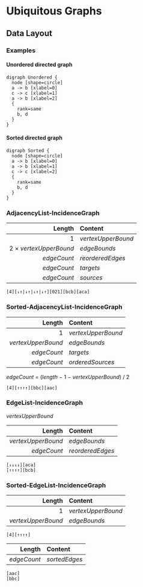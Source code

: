 # Ubiquitous Graphs

## Data Layout

### Examples

#### Unordered directed graph

```plantuml
digraph Unordered {
  node [shape=circle]
  a -> b [xlabel=0]
  c -> c [xlabel=1]
  a -> b [xlabel=2]
  {
    rank=same
    b, d
  }
}
```

#### Sorted directed graph

```plantuml
digraph Sorted {
  node [shape=circle]
  a -> b [xlabel=0]
  a -> b [xlabel=1]
  c -> c [xlabel=2]
  {
    rank=same
    b, d
  }
}
```

### AdjacencyList-IncidenceGraph

|                 Length | Content            |
|-----------------------:|:-------------------|
|                      1 | _vertexUpperBound_ |
| 2 × _vertexUpperBound_ | _edgeBounds_       |
|            _edgeCount_ | _reorderedEdges_   |
|            _edgeCount_ | _targets_          |
|            _edgeCount_ | _sources_          |

```
[4][↓↑|↓↑|↓↑|↓↑][021][bcb][aca]
```

### Sorted-AdjacencyList-IncidenceGraph

|             Length | Content            |
|-------------------:|:-------------------|
|                  1 | _vertexUpperBound_ |
| _vertexUpperBound_ | _edgeBounds_       |
|        _edgeCount_ | _targets_          |
|        _edgeCount_ | _orderedSources_   |

_edgeCount_ = (_length_ − 1 − _vertexUpperBound_) / 2

```
[4][↑↑↑↑][bbc][aac]
```

### EdgeList-IncidenceGraph

_vertexUpperBound_

|             Length | Content          |
|-------------------:|:-----------------|
| _vertexUpperBound_ | _edgeBounds_     |
|        _edgeCount_ | _reorderedEdges_ |

```
[↓↓↓↓][aca]
[↑↑↑↑][bcb]
```

### Sorted-EdgeList-IncidenceGraph

|             Length | Content            |
|-------------------:|:-------------------|
|                  1 | _vertexUpperBound_ |
| _vertexUpperBound_ | _edgeBounds_       |

```
[4][↑↑↑↑]
```

|        Length | Content          |
|--------------:|:-----------------|
|   _edgeCount_ | _sortedEdges_    |

```
[aac]
[bbc]
```
